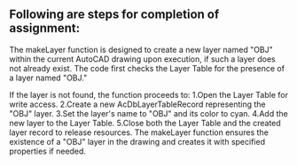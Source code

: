 ## Following are steps for completion of assignment:
The makeLayer function is designed to create a new layer named "OBJ" within the current AutoCAD drawing upon execution,
if such a layer does not already exist. 
The code first checks the Layer Table for the presence of a layer named "OBJ." 

If the layer is not found, the function proceeds to:
1.Open the Layer Table for write access.
2.Create a new AcDbLayerTableRecord representing the "OBJ" layer.
3.Set the layer's name to "OBJ" and its color to cyan.
4.Add the new layer to the Layer Table.
5.Close both the Layer Table and the created layer record to release resources.
The makeLayer function ensures the existence of a "OBJ" layer in the drawing and creates it with specified properties if needed.
